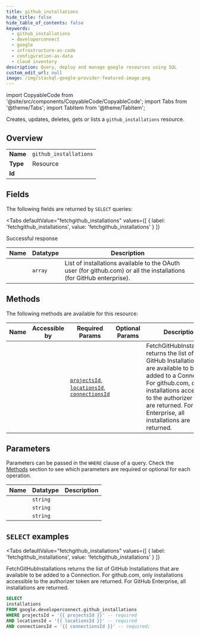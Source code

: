 ```yaml
--- 
title: github_installations
hide_title: false
hide_table_of_contents: false
keywords:
  - github_installations
  - developerconnect
  - google
  - infrastructure-as-code
  - configuration-as-data
  - cloud inventory
description: Query, deploy and manage google resources using SQL
custom_edit_url: null
image: /img/stackql-google-provider-featured-image.png
---
```


import CopyableCode from '@site/src/components/CopyableCode/CopyableCode';
import Tabs from '@theme/Tabs';
import TabItem from '@theme/TabItem';

Creates, updates, deletes, gets or lists a <code>github_installations</code> resource.

## Overview
<table><tbody>
<tr><td><b>Name</b></td><td><code>github_installations</code></td></tr>
<tr><td><b>Type</b></td><td>Resource</td></tr>
<tr><td><b>Id</b></td><td><CopyableCode code="google.developerconnect.github_installations" /></td></tr>
</tbody></table>

## Fields

The following fields are returned by `SELECT` queries:

<Tabs
    defaultValue="fetchgithub_installations"
    values={[
        { label: 'fetchgithub_installations', value: 'fetchgithub_installations' }
    ]}
>
<TabItem value="fetchgithub_installations">

Successful response

<table>
<thead>
    <tr>
    <th>Name</th>
    <th>Datatype</th>
    <th>Description</th>
    </tr>
</thead>
<tbody>
<tr>
    <td><CopyableCode code="installations" /></td>
    <td><code>array</code></td>
    <td>List of installations available to the OAuth user (for github.com) or all the installations (for GitHub enterprise).</td>
</tr>
</tbody>
</table>
</TabItem>
</Tabs>

## Methods

The following methods are available for this resource:

<table>
<thead>
    <tr>
    <th>Name</th>
    <th>Accessible by</th>
    <th>Required Params</th>
    <th>Optional Params</th>
    <th>Description</th>
    </tr>
</thead>
<tbody>
<tr>
    <td><a href="#fetchgithub_installations"><CopyableCode code="fetchgithub_installations" /></a></td>
    <td><CopyableCode code="select" /></td>
    <td><a href="#parameter-projectsId"><code>projectsId</code></a>, <a href="#parameter-locationsId"><code>locationsId</code></a>, <a href="#parameter-connectionsId"><code>connectionsId</code></a></td>
    <td></td>
    <td>FetchGitHubInstallations returns the list of GitHub Installations that are available to be added to a Connection. For github.com, only installations accessible to the authorizer token are returned. For GitHub Enterprise, all installations are returned.</td>
</tr>
</tbody>
</table>

## Parameters

Parameters can be passed in the `WHERE` clause of a query. Check the [Methods](#methods) section to see which parameters are required or optional for each operation.

<table>
<thead>
    <tr>
    <th>Name</th>
    <th>Datatype</th>
    <th>Description</th>
    </tr>
</thead>
<tbody>
<tr id="parameter-connectionsId">
    <td><CopyableCode code="connectionsId" /></td>
    <td><code>string</code></td>
    <td></td>
</tr>
<tr id="parameter-locationsId">
    <td><CopyableCode code="locationsId" /></td>
    <td><code>string</code></td>
    <td></td>
</tr>
<tr id="parameter-projectsId">
    <td><CopyableCode code="projectsId" /></td>
    <td><code>string</code></td>
    <td></td>
</tr>
</tbody>
</table>

## `SELECT` examples

<Tabs
    defaultValue="fetchgithub_installations"
    values={[
        { label: 'fetchgithub_installations', value: 'fetchgithub_installations' }
    ]}
>
<TabItem value="fetchgithub_installations">

FetchGitHubInstallations returns the list of GitHub Installations that are available to be added to a Connection. For github.com, only installations accessible to the authorizer token are returned. For GitHub Enterprise, all installations are returned.

```sql
SELECT
installations
FROM google.developerconnect.github_installations
WHERE projectsId = '{{ projectsId }}' -- required
AND locationsId = '{{ locationsId }}' -- required
AND connectionsId = '{{ connectionsId }}' -- required;
```
</TabItem>
</Tabs>
